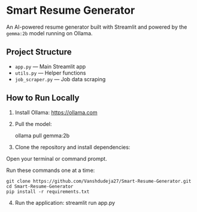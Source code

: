 # Smart Resume Generator

An AI-powered resume generator built with Streamlit and powered by the `gemma:2b` model running on Ollama.

## Project Structure
- `app.py` — Main Streamlit app
- `utils.py` — Helper functions
- `job_scraper.py` — Job data scraping

## How to Run Locally

1. Install Ollama: https://ollama.com

2. Pull the model:

    ollama pull gemma:2b

3. Clone the repository and install dependencies:

Open your terminal or command prompt.

Run these commands one at a time:

    git clone https://github.com/Vanshdudeja27/Smart-Resume-Generator.git
    cd Smart-Resume-Generator
    pip install -r requirements.txt

4. Run the application:
      streamlit run app.py
